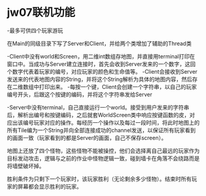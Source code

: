 
# jw07联机功能

-最多可供四个玩家游玩



在Main的同级目录下写了Server和Client，并给两个类增加了辅助的Thread类

-Client中没有world和Screen，用二维int数组存地图，并直接用terminal打印在窗口中。当成功与Server建立连接时，首先会收到Server发来的一个数字，这回个数字代表着玩家的编号，对应玩家的颜色和生命值等。
-Client会接收到Server发送来的代表地图内容的String，并将这个String解析为具体的地图内容，然后存在二维数组中打印出来。
-每按一个键，Client会创建一个字符串，以自己的玩家编号开头，后跟这个按键的编码，并将这个字符串发给Server

-Server中没有terminal，自己直接运行一个world。接受到用户发来的字符串后，解析出编号和按键编码，之后就套WorldScreen类中响应按键函数的皮，对应出该编号玩家对应的操作。每经历一个操作以及每过一段时间，将此时地图上的所有Tile编为一个String并向全部连接成功的channel发送，以保证所有玩家看到的画面一致（玩家看到的都是Server的画面，自己不保存screen）。

地图上还放了四个怪物，这些怪物不能被操控，他们会选择离自己最远的玩家作为目标发动攻击，逻辑与之前的作业中怪物逻辑一致，碰到墙卡在角落不会绕路而是将墙壁破坏掉。

胜利条件为只剩下一个玩家时，该玩家胜利（无论剩余多少怪物）。结束时所有玩家的屏幕都会显示胜利的玩家。

